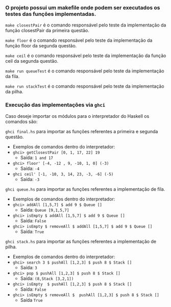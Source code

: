 ### O projeto possui um makefile onde podem ser executados os testes das funções implementadas.


`make closestPair` é o comando responsável pelo teste da implementação da função closestPair da primeira questão.

`make floor` é o comando responsável pelo teste da implementação da função floor da segunda questão.

`make ceil` é o comando responsável pelo teste da implementação da função ceil da segunda questão.

`make run queueTest` é o comando responsável pelo teste da implementação da fila.

`make run stackTest` é o comando responsável pelo teste da implementação da pilha.

### Execução das implementações via `ghci`

Caso deseje importar os módulos para o interpretador do Haskell os comandos são:

`ghci final.hs` para importar as funções referentes a primeira e segunda questão.
- Exemplos de comandos dentro do interpretador:
- `ghci> getClosestPair [0, 1, 17, 22] 19`
  - Saída: `1 and 17`
- `ghci> floor' [-4, -12 , 9, -10, 1, 0] (-3)`
  - Saída: `-4`
- `ghci ceil' [-1, -10, 3, 14, 23, -3, -6] (-5)`
  - Saída: `-3`

`ghci queue.hs` para importar as funções referentes a implementação de fila.
- Exemplos de comandos dentro do interpretador:
- `ghci> addAll [1,5,7] $ add 9 $ Queue []`
  - Saída: `Queue [9,1,5,7]`
- `ghci> isEmpty $ addAll [1,5,7] $ add 9 $ Queue []`
  - Saída: `False`
- `ghci> isEmpty $ removeAll $ addAll [1,5,7] $ add 9 $ Queue []`
  - Saída: `True`

`ghci stack.hs` para importar as funções referentes a implementação de pilha.
- Exemplos de comandos dentro do interpretador:
- `ghci> search 3 $ pushAll [1,2,3] $ push 8 $ Stack []`
  - Saída: `3`
- `ghci> pop $ pushAll [1,2,3] $ push 8 $ Stack []`
  - Saída: `(8,Stack [3,2,1])`
- `ghci> isEmpty  $ pushAll [1,2,3] $ push 8 $ Stack []`
  - Saída: `False`
- `ghci> isEmpty $ removeAll $  pushAll [1,2,3] $ push 8 $ Stack []`
  - Saída `True`

